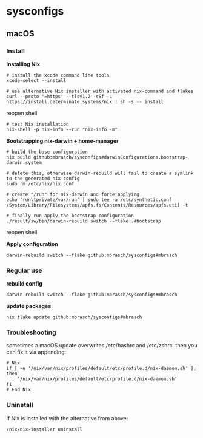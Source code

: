# sysconfigs

## macOS

### Install

**Installing Nix**
```shell
# install the xcode command line tools
xcode-select --install

# use alternative Nix installer with activated nix-command and flakes
curl --proto '=https' --tlsv1.2 -sSf -L https://install.determinate.systems/nix | sh -s -- install
```

reopen shell

```shell
# test Nix installation
nix-shell -p nix-info --run "nix-info -m"
```

**Bootstrapping nix-darwin + home-manager**
```shell
# build the base configuration
nix build github:mbrasch/sysconfigs#darwinConfigurations.bootstrap-darwin.system

# delete this, otherwise darwin-rebuild will fail to create a symlink to the generated nix config
sudo rm /etc/nix/nix.conf

# create "/run" for nix-darwin and force applying
echo 'run\tprivate/var/run' | sudo tee -a /etc/synthetic.conf
/System/Library/Filesystems/apfs.fs/Contents/Resources/apfs.util -t

# finally run apply the bootstrap configuration
./result/sw/bin/darwin-rebuild switch --flake .#bootstrap
```

reopen shell

**Apply configuration**
```shell
darwin-rebuild switch --flake github:mbrasch/sysconfigs#mbrasch
```

### Regular use

**rebuild config**
```shell
darwin-rebuild switch --flake github:mbrasch/sysconfigs#mbrasch
```

**update packages**
```shell
nix flake update github:mbrasch/sysconfigs#mbrasch
```

### Troubleshooting
sometimes a macOS update overwrites /etc/bashrc and /etc/zshrc. then you can fix it via appending:

```shell
# Nix
if [ -e '/nix/var/nix/profiles/default/etc/profile.d/nix-daemon.sh' ]; then
  . '/nix/var/nix/profiles/default/etc/profile.d/nix-daemon.sh'
fi
# End Nix
```

### Uninstall
If Nix is installed with the alternative from above:

```shell
/nix/nix-installer uninstall
```
